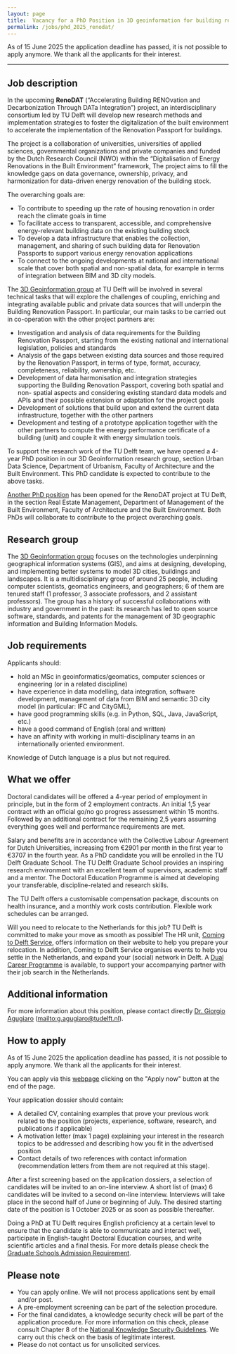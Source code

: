 ```yaml
---
layout: page
title:  Vacancy for a PhD Position in 3D geoinformation for building renovation passports and energy transition
permalink: /jobs/phd_2025_renodat/
---
```

<!--
<div class="alert alert-info" role="alert">
Deadline to apply is 15 June 2025.
</div>
-->


<div class="alert alert-danger" role="alert">As of 15 June 2025 the application deadline has passed, it is not possible to apply anymore. We thank all the applicants for their interest.</div>


<!--
<div class="row">
	<div class="col-sm-12 col-xs-12"><img class="img-responsive" src="{{ "xxxx.jpg" }}"></div>
</div>
-->

- - - 

## Job description
In the upcoming **RenoDAT** (“Accelerating Building RENOvation and Decarbonization Through DATa Integration”) project, an interdisciplinary consortium led by TU Delft will develop new research methods and implementation strategies to foster the digitalization of the built environment to accelerate the implementation of the Renovation Passport for buildings.

The project is a collaboration of universities, universities of applied sciences, governmental organizations and private companies and funded by the Dutch Research Council (NWO) within the “Digitalisation of Energy Renovations in the Built Environment” framework, The project aims to fill the knowledge gaps on data governance, ownership, privacy, and harmonization for data-driven energy renovation of the building stock.

The overarching goals are:
- To contribute to speeding up the rate of housing renovation in order reach the climate goals in time
- To facilitate access to transparent, accessible, and comprehensive energy-relevant building data on the existing building stock
- To develop a data infrastructure that enables the collection, management, and sharing of such building data for Renovation Passports to support various energy renovation applications
- To connect to the ongoing developments at national and international scale that cover both spatial and non-spatial data, for example in terms of integration between BIM and 3D city models.

The [3D Geoinformation group](https://3d.bk.tudelft.nl/) at TU Delft will be involved in several technical tasks that will explore the challenges of coupling, enriching and integrating available public and private data sources that will underpin the Building Renovation Passport. In particular, our main tasks to be carried out in co-operation with the other project partners are:

- Investigation and analysis of data requirements for the Building Renovation Passport, starting from the existing national and international legislation, policies and standards
- Analysis of the gaps between existing data sources and those required by the Renovation Passport, in terms of type, format, accuracy, completeness, reliability, ownership, etc.
- Development of data harmonisation and integration strategies supporting the Building Renovation Passport, covering both spatial and non- spatial aspects and considering existing standard data models and APIs and their possible extension or adaptation for the project goals
- Development of solutions that build upon and extend the current data infrastructure, together with the other partners
- Development and testing of a prototype application together with the other partners to compute the energy performance certificate of a building (unit) and couple it with energy simulation tools.

To support the research work of the TU Delft team, we have opened a 4-year PhD position in our 3D Geoinformation research group, section Urban Data Science, Department of Urbanism, Faculty of Architecture and the Built Environment. This PhD candidate is expected to contribute to the above tasks.

[Another PhD position](https://careers.tudelft.nl/job/Delft-PhD-in-Scaling-Renovation-Passports-through-Responsible-Business-Models-and-Management-Learning-2628-CD/821496202/) has been opened for the RenoDAT project at TU Delft, in the section Real Estate Management, Department of Management of the Built Environment, Faculty of Architecture and the Built Environment. Both PhDs will collaborate to contribute to the project  overarching goals.


## Research group
The [3D Geoinformation group](https://3d.bk.tudelft.nl/) focuses on the technologies underpinning geographical information systems (GIS), and aims at designing, developing, and implementing better systems to model 3D cities, buildings and landscapes. It is a multidisciplinary group of around 25 people, including computer scientists, geomatics engineers, and geographers; 6 of them are tenured staff (1 professor, 3 associate professors, and 2 assistant professors). The group has a history of successful collaborations with industry and government in the past: its research has led to open source software, standards, and patents for the management of 3D geographic information and Building Information Models.

## Job requirements
<!-- 600 char --> 
Applicants should:

- hold an MSc in geoinformatics/geomatics, computer sciences or engineering (or in a related discipline)
- have experience in data modelling, data integration, software development, management of data from BIM and semantic 3D city model (in particular: IFC and CityGML),
- have good programming skills (e.g. in Python, SQL, Java, JavaScript, etc.)
- have a good command of English (oral and written)
- have an affinity with working in multi-disciplinary teams in an internationally oriented environment.

Knowledge of Dutch language is a plus but not required.


## What we offer
Doctoral candidates will be offered a 4-year period of employment in principle, but in the form of 2 employment contracts. An initial 1,5 year contract with an official go/no go progress assessment within 15 months. Followed by an additional contract for the remaining 2,5 years assuming everything goes well and performance requirements are met. 

Salary and benefits are in accordance with the Collective Labour Agreement for Dutch Universities, increasing from €2901 per month in the first year to €3707 in the fourth year. As a PhD candidate you will be enrolled in the TU Delft Graduate School. The TU Delft Graduate School provides an inspiring research environment with an excellent team of supervisors, academic staff and a mentor. The Doctoral Education Programme is aimed at developing your transferable, discipline-related and research skills. 

The TU Delft offers a customisable compensation package, discounts on health insurance, and a monthly work costs contribution. Flexible work schedules can be arranged.  

Will you need to relocate to the Netherlands for this job? TU Delft is committed to make your move as smooth as possible! The HR unit, [Coming to Delft Service](https://www.tudelft.nl/en/about-tu-delft/working-at-tu-delft/coming-to-the-netherlands-tu-delft/support-for-international-employees), offers information on their website to help you prepare your relocation. In addition, Coming to Delft Service organises events to help you settle in the Netherlands, and expand your (social) network in Delft. A [Dual Career Programme](https://www.tudelft.nl/en/about-tu-delft/working-at-tu-delft/coming-to-the-netherlands-tu-delft/support-for-international-employees/at-tu-delft/dual-career-programme) is available, to support your accompanying partner with their job search in the Netherlands.  

## Additional information

For more information about this position, please contact directly [Dr. Giorgio Agugiaro](https://3d.bk.tudelft.nl/gagugiaro/) (<mailto:g.agugiaro@tudelft.nl>).

## How to apply

<!-- <div class="alert alert-info" role="alert">
Deadline to apply is 15 June 2025.
</div> -->

<div class="alert alert-danger" role="alert">As of 15 June 2025 the application deadline has passed, it is not possible to apply anymore. We thank all the applicants for their interest.</div>

You can apply via this [webpage](https://careers.tudelft.nl/job/Delft-PhD-Position-in-3D-Geoinformation-for-Building-Renovation-Passports-and-Energy-Transition-2628-CD/819649602/) clicking on the "Apply now" button at the end of the page.

Your application dossier should contain:

- A detailed CV, containing examples that prove your previous work related to the position (projects, experience, software, research, and publications if applicable)
- A motivation letter (max 1 page) explaining your interest in the research topics to be addressed and describing how you fit in the advertised position
- Contact details of two references with contact information (recommendation letters from them are not required at this stage).

After a first screening based on the application dossiers, a selection of candidates will be invited to an on-line interview. A short list of (max) 6 candidates will be invited to a second on-line interview. Interviews will take place in the second half of June or beginning of July. The desired starting date of the position is 1 October 2025 or as soon as possible thereafter. 

Doing a PhD at TU Delft requires English proficiency at a certain level to ensure that the candidate is able to communicate and interact well, participate in English-taught Doctoral Education courses, and write scientific articles and a final thesis. For more details please check the [Graduate Schools Admission Requirement](https://www.tudelft.nl/onderwijs/opleidingen/phd/admission).

## Please note

- You can apply online. We will not process applications sent by email and/or post. 
- A pre-employment screening can be part of the selection procedure.
- For the final candidates, a knowledge security check will be part of the application procedure. For more information on this check, please consult Chapter 8 of the [National Knowledge Security Guidelines](https://open.overheid.nl/documenten/ronl-5379d1b4f8b9784bf518251032507a965be9c92d/pdf). We carry out this check on the basis of legitimate interest.
- Please do not contact us for unsolicited services.
